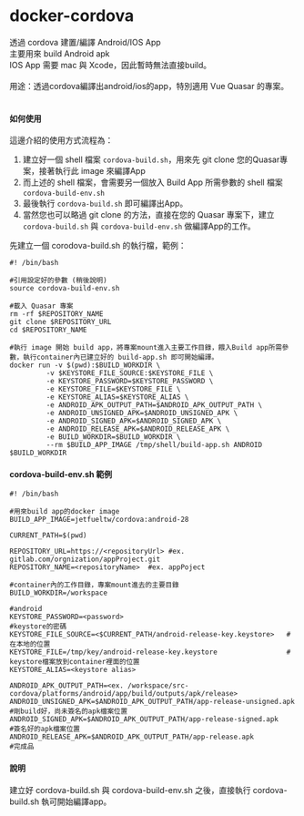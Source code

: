 # docker-cordova
透過 cordova 建置/編譯 Android/IOS App</br>
主要用來 build Android apk</br>
IOS App 需要 mac 與 Xcode，因此暫時無法直接build。</br></br>
用途：透過cordova編譯出android/ios的app，特別適用 Vue Quasar 的專案。</br></br>

#### 如何使用
這邊介紹的使用方式流程為：
1. 建立好一個 shell 檔案 `cordova-build.sh`，用來先 git clone 您的Quasar專案，接著執行此 image 來編譯App
2. 而上述的 shell 檔案，會需要另一個放入 Build App 所需參數的 shell 檔案 `cordova-build-env.sh`
3. 最後執行 `cordova-build.sh` 即可編譯出App。
4. 當然您也可以略過 git clone 的方法，直接在您的 Quasar 專案下，建立 `cordova-build.sh` 與 `cordova-build-env.sh` 做編譯App的工作。

先建立一個 corodova-build.sh 的執行檔，範例：
````
#! /bin/bash

#引用設定好的參數 (稍後說明)
source cordova-build-env.sh

#載入 Quasar 專案
rm -rf $REPOSITORY_NAME
git clone $REPOSITORY_URL
cd $REPOSITORY_NAME

#執行 image 開始 build app，將專案mount進入主要工作目錄，餵入Build app所需參數，執行container內已建立好的 build-app.sh 即可開始編譯。
docker run -v $(pwd):$BUILD_WORKDIR \
         -v $KEYSTORE_FILE_SOURCE:$KEYSTORE_FILE \
         -e KEYSTORE_PASSWORD=$KEYSTORE_PASSWORD \
         -e KEYSTORE_FILE=$KEYSTORE_FILE \
         -e KEYSTORE_ALIAS=$KEYSTORE_ALIAS \
         -e ANDROID_APK_OUTPUT_PATH=$ANDROID_APK_OUTPUT_PATH \
         -e ANDROID_UNSIGNED_APK=$ANDROID_UNSIGNED_APK \
         -e ANDROID_SIGNED_APK=$ANDROID_SIGNED_APK \
         -e ANDROID_RELEASE_APK=$ANDROID_RELEASE_APK \
         -e BUILD_WORKDIR=$BUILD_WORKDIR \
         --rm $BUILD_APP_IMAGE /tmp/shell/build-app.sh ANDROID $BUILD_WORKDIR
````

#### cordova-build-env.sh 範例
````
#! /bin/bash

#用來build app的docker image
BUILD_APP_IMAGE=jetfueltw/cordova:android-28

CURRENT_PATH=$(pwd)

REPOSITORY_URL=https://<repositoryUrl> #ex. gitlab.com/orgnization/appProject.git
REPOSITORY_NAME=<repositoryName>  #ex. appPoject

#container內的工作目錄，專案mount進去的主要目錄
BUILD_WORKDIR=/workspace

#android
KEYSTORE_PASSWORD=<password>                                        #keystore的密碼
KEYSTORE_FILE_SOURCE=<$CURRENT_PATH/android-release-key.keystore>   # 在本地的位置
KEYSTORE_FILE=/tmp/key/android-release-key.keystore                 # keystore檔案放到container裡面的位置
KEYSTORE_ALIAS=<keystore alias>

ANDROID_APK_OUTPUT_PATH=<ex. /workspace/src-cordova/platforms/android/app/build/outputs/apk/release>
ANDROID_UNSIGNED_APK=$ANDROID_APK_OUTPUT_PATH/app-release-unsigned.apk  #剛build好，尚未簽名的apk檔案位置
ANDROID_SIGNED_APK=$ANDROID_APK_OUTPUT_PATH/app-release-signed.apk      #簽名好的apk檔案位置
ANDROID_RELEASE_APK=$ANDROID_APK_OUTPUT_PATH/app-release.apk            #完成品
````

#### 說明
建立好 cordova-build.sh 與 cordova-build-env.sh 之後，直接執行 cordova-build.sh 執可開始編譯app。